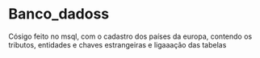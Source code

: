 # Banco_dadoss
Cósigo feito no msql, com o cadastro dos países da europa, contendo os tributos, entidades e chaves estrangeiras e ligaaação das tabelas
